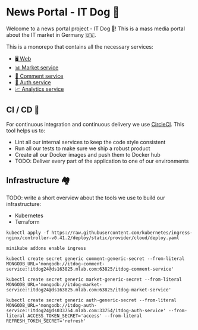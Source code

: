 # News Portal - IT Dog 📰

Welcome to a news portal project - IT Dog 👋! This is a mass media portal about the IT market in Germany 🇩🇪.

This is a monorepo that contains all the necessary services:

- [🖥 Web](./web/README.md)
- [📊 Market service](./api/services/market/README.md)
- [💬 Comment service](./api/services/comment/README.md)
- [🔐 Auth service](./api/services/auth/README.md)
- [📈 Analytics service](./api/services/analytics/README.md)

## CI / CD 🚀

For continuous integration and continuous delivery we use [CircleCI](https://circleci.com/).
This tool helps us to:

- Lint all our internal services to keep the code style consistent
- Run all our tests to make sure we ship a robust product
- Create all our Docker images and push them to Docker hub
- TODO: Deliver every part of the application to one of our environments

## Infrastructure 🏘

TODO: write a short overview about the tools we use to build our infrastructure:

- Kubernetes
- Terraform

`kubectl apply -f https://raw.githubusercontent.com/kubernetes/ingress-nginx/controller-v0.41.2/deploy/static/provider/cloud/deploy.yaml`

`minikube addons enable ingress`

`kubectl create secret generic comment-generic-secret --from-literal MONGODB_URL='mongodb://itdog-comment-service:!itdog24@ds163825.mlab.com:63825/itdog-comment-service'`

`kubectl create secret generic market-generic-secret --from-literal MONGODB_URL='mongodb://itdog-market-service:!itdog24@ds163825.mlab.com:63825/itdog-market-service'`

`kubectl create secret generic auth-generic-secret --from-literal MONGODB_URL='mongodb://itdog-auth-service:!itdog24@ds033754.mlab.com:33754/itdog-auth-service' --from-literal ACCESS_TOKEN_SECRET='access' --from-literal REFRESH_TOKEN_SECRET='refresh'`

